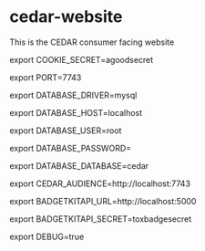 cedar-website
=============

This is the CEDAR consumer facing website

export COOKIE_SECRET=agoodsecret

export PORT=7743

export DATABASE_DRIVER=mysql

export DATABASE_HOST=localhost

export DATABASE_USER=root

export DATABASE_PASSWORD=

export DATABASE_DATABASE=cedar

export CEDAR_AUDIENCE=http://localhost:7743

export BADGETKITAPI_URL=http://localhost:5000

export BADGETKITAPI_SECRET=toxbadgesecret

export DEBUG=true
